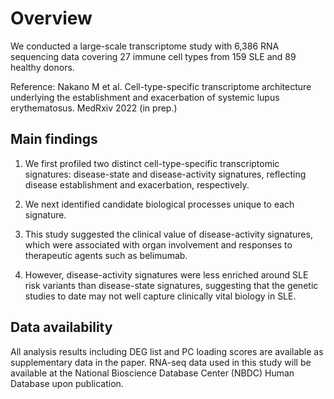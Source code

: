 # Overview
We conducted a large-scale transcriptome study with 6,386 RNA sequencing data covering 27 immune cell types from 159 SLE and 89 healthy donors.

Reference: Nakano M et al. Cell-type-specific transcriptome architecture underlying the establishment and exacerbation of systemic lupus erythematosus. MedRxiv 2022 (in prep.)

## Main findings
1. We first profiled two distinct cell-type-specific transcriptomic signatures: disease-state and disease-activity signatures, reflecting disease establishment and exacerbation, respectively.

2. We next identified candidate biological processes unique to each signature.

3. This study suggested the clinical value of disease-activity signatures, which were associated with organ involvement and responses to therapeutic agents such as belimumab.

4. However, disease-activity signatures were less enriched around SLE risk variants than disease-state signatures, suggesting that the genetic studies to date may not well capture clinically vital biology in SLE.


## Data availability
All analysis results including DEG list and PC loading scores are available as supplementary data in the paper. RNA-seq data used in this study will be available at the National Bioscience Database Center (NBDC) Human Database upon publication.


